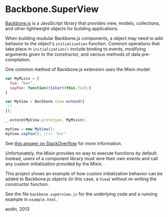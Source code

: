 Backbone.SuperView
==================

[Backbone.js](http://backbonejs.org/) is a JavaScript library that provides view, models, collections, and other lightweight objects for building applications.

When building modular Backbone.js components, a object may need to add behavior to the object's `initialization` function. Common operations that take place in `initialization()` include binding to events, modifying arguments given to the constructor, and various methods of data pre-compilation.

One common method of Backbone.js extension uses the Mixin model:

```javascript
var MyMixin = {
  foo: "bar",
  sayFoo: function(){alert(this.foo);}
}

var MyView = Backbone.View.extend({
 // ...
});

_.extend(MyView.prototype, MyMixin);

myView = new MyView();
myView.sayFoo(); //=> "bar"
```

See [this answer on StackOverflow](http://stackoverflow.com/a/7853854) for more information.

Unfortunately, the Mixin provides no way to execute functions by default. Instead, users of a component library must wire their own events and call any custom initialization provided by the Mixin.

This project shows an example of how custom initialization behavior can be added to Backbone.js objects (in this case, a `View`) without re-writing the constructor function.

See the file `backbone.superview.js` for the underlying code and a running example in `example.html`.

aodin, 2013
